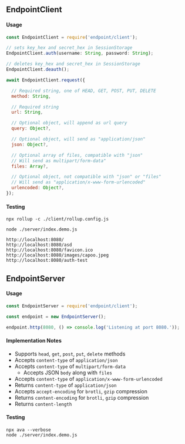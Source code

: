 ## EndpointClient

#### Usage

```js
const EndpointClient = require('endpoint/client');

// sets key_hex and secret_hex in SessionStorage
EndpointClient.auth(username: String, password: String);

// deletes key_hex and secret_hex in SessionStorage
EndpointClient.deauth();

await EndpointClient.request({

  // Required string, one of HEAD, GET, POST, PUT, DELETE
  method: String,

  // Required string
  url: String,

  // Optional object, will append as url query
  query: Object?,

  // Optional object, will send as "application/json"
  json: Object?,

  // Optional array of files, compatible with "json"
  // Will send as multipart/form-data"
  files: Array?,

  // Optional object, not compatible with "json" or "files"
  // Will send as "application/x-www-form-urlencoded"
  urlencoded: Object?,
});
```

#### Testing

```
npx rollup -c ./client/rollup.config.js
```

```
node ./server/index.demo.js 
```

```
http://localhost:8080/
http://localhost:8080/asd
http://localhost:8080/favicon.ico
http://localhost:8080/images/capoo.jpeg
http://localhost:8080/auth-test
```

## EndpointServer

#### Usage

```js
const EndpointServer = require('endpoint/client');

const endpoint = new EndpointServer();

endpoint.http(8080, () => console.log('Listening at port 8080.'));
```

#### Implementation Notes

- Supports `head`, `get`, `post`, `put`, `delete` methods
- Accepts `content-type` of `application/json`
- Accepts `content-type` of `multipart/form-data`
  - Accepts JSON `body` along with `files`
- Accepts `content-type` of `application/x-www-form-urlencoded`
- Returns `content-type` of `application/json`
- Accepts `accept-encoding` for `brotli`, `gzip` compression
- Returns `content-encoding` for `brotli`, `gzip` compression
- Returns `content-length`

#### Testing

```
npx ava --verbose
node ./server/index.demo.js
```
